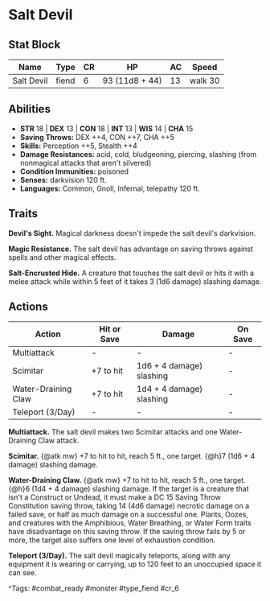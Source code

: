 # Salt Devil

## Stat Block

| Name | Type | CR | HP | AC | Speed |
|------|------|----|----|----|-------|
| Salt Devil | fiend | 6 | 93 (11d8 + 44) | 13 | walk 30 |

## Abilities

- **STR** 18 | **DEX** 13 | **CON** 18 | **INT** 13 | **WIS** 14 | **CHA** 15
- **Saving Throws:** DEX ++4, CON ++7, CHA ++5  
- **Skills:** Perception ++5, Stealth ++4  
- **Damage Resistances:** acid, cold, bludgeoning, piercing, slashing (from nonmagical attacks that aren't silvered)  
- **Condition Immunities:** poisoned  
- **Senses:** darkvision 120 ft.  
- **Languages:** Common, Gnoll, Infernal, telepathy 120 ft.

## Traits

**Devil's Sight.** Magical darkness doesn't impede the salt devil's darkvision.

**Magic Resistance.** The salt devil has advantage on saving throws against spells and other magical effects.

**Salt-Encrusted Hide.** A creature that touches the salt devil or hits it with a melee attack while within 5 feet of it takes 3 (1d6 damage) slashing damage.


## Actions

| Action | Hit or Save | Damage | On Save |
|--------|--------------|--------|----------|
| Multiattack | - | - | - |
| Scimitar | +7 to hit | 1d6 + 4 damage) slashing | - |
| Water-Draining Claw | +7 to hit | 1d4 + 4 damage) slashing | - |
| Teleport (3/Day) | - | - | - |

**Multiattack.** The salt devil makes two Scimitar attacks and one Water-Draining Claw attack.

**Scimitar.** {@atk mw} +7 to hit to hit, reach 5 ft., one target. {@h}7 (1d6 + 4 damage) slashing damage.

**Water-Draining Claw.** {@atk mw} +7 to hit to hit, reach 5 ft., one target. {@h}6 (1d4 + 4 damage) slashing damage. If the target is a creature that isn't a Construct or Undead, it must make a DC 15 Saving Throw Constitution saving throw, taking 14 (4d6 damage) necrotic damage on a failed save, or half as much damage on a successful one. Plants, Oozes, and creatures with the Amphibious, Water Breathing, or Water Form traits have disadvantage on this saving throw. If the saving throw fails by 5 or more, the target also suffers one level of exhaustion condition.

**Teleport (3/Day).** The salt devil magically teleports, along with any equipment it is wearing or carrying, up to 120 feet to an unoccupied space it can see.


^Tags: #combat_ready #monster #type_fiend #cr_6